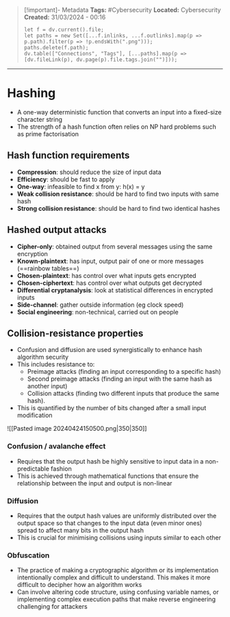 > [!important]- Metadata
> **Tags:** #Cybersecurity
> **Located:** Cybersecurity
> **Created:** 31/03/2024 - 00:16
> ```dataviewjs
> let f = dv.current().file;
> let paths = new Set([...f.inlinks, ...f.outlinks].map(p => p.path).filter(p => !p.endsWith(".png")));
> paths.delete(f.path);
> dv.table(["Connections", "Tags"], [...paths].map(p => [dv.fileLink(p), dv.page(p).file.tags.join("")]));
> ```

___
# Hashing
- A one-way deterministic function that converts an input into a fixed-size character string
- The strength of a hash function often relies on NP hard problems such as prime factorisation
## Hash function requirements
- **Compression**: should reduce the size of input data 
- **Efficiency**: should be fast to apply
- **One-way**: infeasible to find x from y: h(x) = y
- **Weak collision resistance**: should be hard to find two inputs with same hash
- **Strong collision resistance**: should be hard to find two identical hashes
## Hashed output attacks
- **Cipher-only**: obtained output from several messages using the same encryption
- **Known-plaintext**: has input, output pair of one or more messages (==rainbow tables==)
- **Chosen-plaintext**: has control over what inputs gets encrypted 
- **Chosen-ciphertext**: has control over what outputs get decrypted
- **Differential cryptanalysis**: look at statistical differences in encrypted inputs
- **Side-channel**: gather outside information (eg clock speed)
- **Social engineering**: non-technical, carried out on people
## Collision-resistance properties
- Confusion and diffusion are used synergistically to enhance hash algorithm security
- This includes resistance to:
	- Preimage attacks (finding an input corresponding to a specific hash)
	- Second preimage attacks (finding an input with the same hash as another input)
	- Collision attacks (finding two different inputs that produce the same hash).
- This is quantified by the number of bits changed after a small input modification

![[Pasted image 20240424150500.png|350|350]]
### Confusion / avalanche effect
- Requires that the output hash be highly sensitive to input data in a non-predictable fashion
- This is achieved through mathematical functions that ensure the relationship between the input and output is non-linear
### Diffusion
- Requires that the output hash values are uniformly distributed over the output space so that changes to the input data (even minor ones) spread to affect many bits in the output hash
- This is crucial for minimising collisions using inputs similar to each other


### Obfuscation
- The practice of making a cryptographic algorithm or its implementation intentionally complex and difficult to understand. This makes it more difficult to decipher how an algorithm works
- Can involve altering code structure, using confusing variable names, or implementing complex execution paths that make reverse engineering challenging for attackers